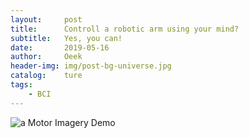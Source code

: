 ```yaml
---
layout:     post                          
title:      Controll a robotic arm using your mind?
subtitle:   Yes, you can!
date:       2019-05-16
author:     Oeek                          
header-img: img/post-bg-universe.jpg          
catalog:    ture                             
tags:
    - BCI
---
```


![a Motor Imagery Demo](img/post-bg-2015.jpg)

